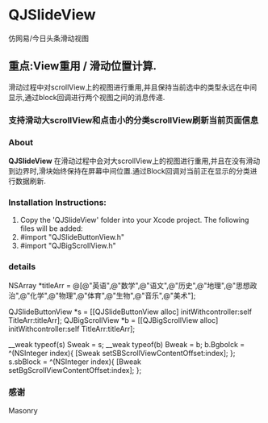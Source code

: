 QJSlideView
===================================
仿网易/今日头条滑动视图


重点:View重用  /  滑动位置计算.
-----------------------------------
滑动过程中对scrollView上的视图进行重用,并且保持当前选中的类型永远在中间显示,通过block回调进行两个视图之间的消息传递.


### 支持滑动大scrollView和点击小的分类scrollView刷新当前页面信息

### About
**QJSlideView** 在滑动过程中会对大scrollView上的视图进行重用,并且在没有滑动到边界时,滑块始终保持在屏幕中间位置.通过Block回调对当前正在显示的分类进行数据刷新.


### Installation Instructions:

1. Copy the 'QJSlideView' folder into your Xcode project. The following files will be added:
2. #import "QJSlideButtonView.h"
3. #import "QJBigScrollView.h"


### details

NSArray *titleArr = @[@"英语",@"数学",@"语文",@"历史",@"地理",@"思想政治",@"化学",@"物理",@"体育",@"生物",@"音乐",@"美术"];

QJSlideButtonView *s = [[QJSlideButtonView alloc] initWithcontroller:self TitleArr:titleArr];
QJBigScrollView *b = [[QJBigScrollView alloc] initWithcontroller:self TitleArr:titleArr];

__weak typeof(s) Sweak = s;
__weak typeof(b) Bweak = b;
b.Bgbolck = ^(NSInteger index){
[Sweak setSBScrollViewContentOffset:index];
};
s.sbBlock = ^(NSInteger index){
[Bweak setBgScrollViewContentOffset:index];
};

### 感谢
Masonry


